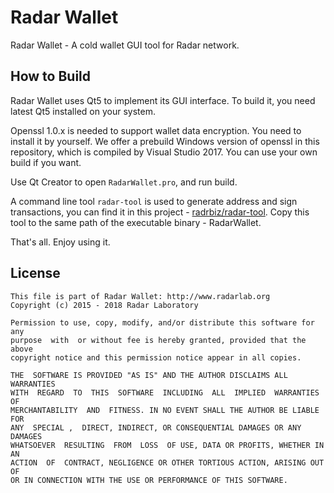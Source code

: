 # Radar Wallet

Radar Wallet - A cold wallet GUI tool for Radar network.

## How to Build

Radar Wallet uses Qt5 to implement its GUI interface. To build it, you need latest Qt5 installed on your system.

Openssl 1.0.x is needed to support wallet data encryption. You need to install it by yourself. We offer a prebuild Windows version of openssl in this repository, which is compiled by Visual Studio 2017. You can use your own build if you want.

Use Qt Creator to open `RadarWallet.pro`, and run build.

A command line tool `radar-tool` is used to generate address and sign transactions, you can find it in this project - [radrbiz/radar-tool](https://github.com/radrbiz/radar-tool). Copy this tool to the same path of the executable binary - RadarWallet.

That's all. Enjoy using it.

## License

```
This file is part of Radar Wallet: http://www.radarlab.org
Copyright (c) 2015 - 2018 Radar Laboratory

Permission to use, copy, modify, and/or distribute this software for any
purpose  with  or without fee is hereby granted, provided that the above
copyright notice and this permission notice appear in all copies.

THE  SOFTWARE IS PROVIDED "AS IS" AND THE AUTHOR DISCLAIMS ALL WARRANTIES
WITH  REGARD  TO  THIS  SOFTWARE  INCLUDING  ALL  IMPLIED  WARRANTIES  OF
MERCHANTABILITY  AND  FITNESS. IN NO EVENT SHALL THE AUTHOR BE LIABLE FOR
ANY  SPECIAL ,  DIRECT, INDIRECT, OR CONSEQUENTIAL DAMAGES OR ANY DAMAGES
WHATSOEVER  RESULTING  FROM  LOSS  OF USE, DATA OR PROFITS, WHETHER IN AN
ACTION  OF  CONTRACT, NEGLIGENCE OR OTHER TORTIOUS ACTION, ARISING OUT OF
OR IN CONNECTION WITH THE USE OR PERFORMANCE OF THIS SOFTWARE.
```
